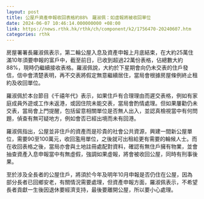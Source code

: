 ```yaml
---
layout: post
title: 公屋戶資產申報收回表格約88%　羅淑佩：如虛報將被收回單位
date: 2024-06-07 10:46:14.000000000 +08:00
link: https://news.rthk.hk/rthk/ch/component/k2/1756470-20240607.htm
categories: rthk
---
```


房屋署署長羅淑佩表示，第二輪公屋入息及資產申報上月底結束，在大約25萬住滿10年須要申報的富戶中，截至前日，已收到超過22萬份表格，佔總數大約88%，現時仍繼續接收表格。羅淑佩說，大約於下星期會向仍未交表的住戶發信，信中會清楚表明，再不交表將假定無意繼續居住，當局會根據房屋條例終止租約及收回單位。 

羅淑佩於本台節目《千禧年代》表示，如果住戶有合理理由而遲交表格，例如有家庭成員外遊或工作未返港，或因住院未能交表，當局會酌情處理。但如果屢勸仍未交表，當局會上門提醒，包括留意相關單位是否無人出入，並認真檢視當中有何問題，偵查有無可疑地方，例如會否已經出境而未有回港。

羅淑佩指出，公屋並非住戶的資產而是珍貴的社會公共資源，興建一間新公屋單位，需要90至100萬元，收回濫用單位，之後就可出租給更有需要的輪候人士。而在收回表格之後，當局亦會與土地註冊處配對資料，確認有無住戶擁有物業，並會抽查資產入息申報當中有無虛假，強調如果虛報，將會被收回公屋，同時有刑事後果。

至於涉及全長者的公屋住戶，將須於今年及明年10月申報是否仍住在公屋，因為部分長者已回鄉安老，有關情況需要處理，但資產申報方面，羅淑佩表示，不希望長者貢獻一生後因退休要經濟支持，最後要離開公屋，所以要小心處理。
